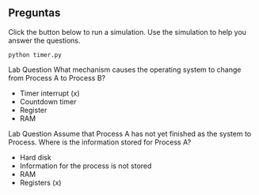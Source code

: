## Preguntas

Click the button below to run a simulation. Use the simulation to help you answer the questions.

```python timer.py```

Lab Question
What mechanism causes the operating system to change from Process A to Process B?
* Timer interrupt (x)
* Countdown timer
* Register
* RAM

Lab Question
Assume that Process A has not yet finished as the system to Process. Where is the information stored for Process A?
* Hard disk
* Information for the process is not stored
* RAM
* Registers (x)

